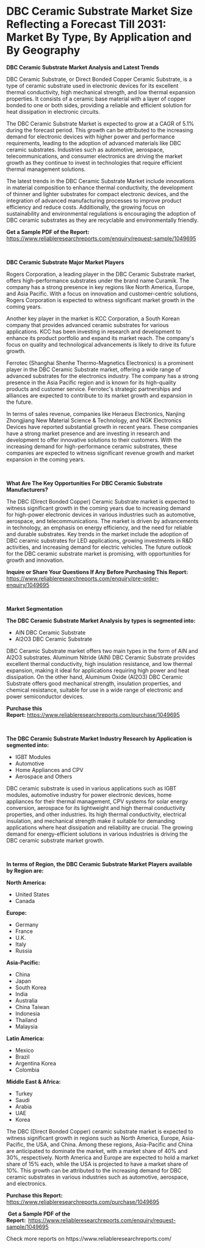 <p><h1>DBC Ceramic Substrate Market Size Reflecting a Forecast Till 2031: Market By Type, By Application and By Geography</h1></p><p><strong>DBC Ceramic Substrate Market Analysis and Latest Trends</strong></p>
<p><p>DBC Ceramic Substrate, or Direct Bonded Copper Ceramic Substrate, is a type of ceramic substrate used in electronic devices for its excellent thermal conductivity, high mechanical strength, and low thermal expansion properties. It consists of a ceramic base material with a layer of copper bonded to one or both sides, providing a reliable and efficient solution for heat dissipation in electronic circuits.</p><p>The DBC Ceramic Substrate Market is expected to grow at a CAGR of 5.1% during the forecast period. This growth can be attributed to the increasing demand for electronic devices with higher power and performance requirements, leading to the adoption of advanced materials like DBC ceramic substrates. Industries such as automotive, aerospace, telecommunications, and consumer electronics are driving the market growth as they continue to invest in technologies that require efficient thermal management solutions.</p><p>The latest trends in the DBC Ceramic Substrate Market include innovations in material composition to enhance thermal conductivity, the development of thinner and lighter substrates for compact electronic devices, and the integration of advanced manufacturing processes to improve product efficiency and reduce costs. Additionally, the growing focus on sustainability and environmental regulations is encouraging the adoption of DBC ceramic substrates as they are recyclable and environmentally friendly.</p></p>
<p><strong>Get a Sample PDF of the Report:&nbsp;</strong> <a href="https://www.reliableresearchreports.com/enquiry/request-sample/1049695">https://www.reliableresearchreports.com/enquiry/request-sample/1049695</a></p>
<p>&nbsp;</p>
<p><strong>DBC Ceramic Substrate Major Market Players</strong></p>
<p><p>Rogers Corporation, a leading player in the DBC Ceramic Substrate market, offers high-performance substrates under the brand name Curamik. The company has a strong presence in key regions like North America, Europe, and Asia Pacific. With a focus on innovation and customer-centric solutions, Rogers Corporation is expected to witness significant market growth in the coming years.</p><p>Another key player in the market is KCC Corporation, a South Korean company that provides advanced ceramic substrates for various applications. KCC has been investing in research and development to enhance its product portfolio and expand its market reach. The company's focus on quality and technological advancements is likely to drive its future growth.</p><p>Ferrotec (Shanghai Shenhe Thermo-Magnetics Electronics) is a prominent player in the DBC Ceramic Substrate market, offering a wide range of advanced substrates for the electronics industry. The company has a strong presence in the Asia Pacific region and is known for its high-quality products and customer service. Ferrotec's strategic partnerships and alliances are expected to contribute to its market growth and expansion in the future.</p><p>In terms of sales revenue, companies like Heraeus Electronics, Nanjing Zhongjiang New Material Science & Technology, and NGK Electronics Devices have reported substantial growth in recent years. These companies have a strong market presence and are investing in research and development to offer innovative solutions to their customers. With the increasing demand for high-performance ceramic substrates, these companies are expected to witness significant revenue growth and market expansion in the coming years.</p></p>
<p>&nbsp;</p>
<p><strong>What Are The Key Opportunities For DBC Ceramic Substrate Manufacturers?</strong></p>
<p><p>The DBC (Direct Bonded Copper) Ceramic Substrate market is expected to witness significant growth in the coming years due to increasing demand for high-power electronic devices in various industries such as automotive, aerospace, and telecommunications. The market is driven by advancements in technology, an emphasis on energy efficiency, and the need for reliable and durable substrates. Key trends in the market include the adoption of DBC ceramic substrates for LED applications, growing investments in R&D activities, and increasing demand for electric vehicles. The future outlook for the DBC ceramic substrate market is promising, with opportunities for growth and innovation.</p></p>
<p><strong>Inquire or Share Your Questions If Any Before Purchasing This Report:</strong> <a href="https://www.reliableresearchreports.com/enquiry/pre-order-enquiry/1049695">https://www.reliableresearchreports.com/enquiry/pre-order-enquiry/1049695</a></p>
<p>&nbsp;</p>
<p><strong>Market Segmentation</strong></p>
<p><strong>The DBC Ceramic Substrate Market Analysis by types is segmented into:</strong></p>
<p><ul><li>AlN DBC Ceramic Substrate</li><li>Al2O3 DBC Ceramic Substrate</li></ul></p>
<p><p>DBC Ceramic Substrate market offers two main types in the form of AlN and Al2O3 substrates. Aluminum Nitride (AlN) DBC Ceramic Substrate provides excellent thermal conductivity, high insulation resistance, and low thermal expansion, making it ideal for applications requiring high power and heat dissipation. On the other hand, Aluminum Oxide (Al2O3) DBC Ceramic Substrate offers good mechanical strength, insulation properties, and chemical resistance, suitable for use in a wide range of electronic and power semiconductor devices.</p></p>
<p><strong>Purchase this Report:&nbsp;</strong><a href="https://www.reliableresearchreports.com/purchase/1049695">https://www.reliableresearchreports.com/purchase/1049695</a></p>
<p>&nbsp;</p>
<p><strong>The DBC Ceramic Substrate Market Industry Research by Application is segmented into:</strong></p>
<p><ul><li>IGBT Modules</li><li>Automotive</li><li>Home Appliances and CPV</li><li>Aerospace and Others</li></ul></p>
<p><p>DBC ceramic substrate is used in various applications such as IGBT modules, automotive industry for power electronic devices, home appliances for their thermal management, CPV systems for solar energy conversion, aerospace for its lightweight and high thermal conductivity properties, and other industries. Its high thermal conductivity, electrical insulation, and mechanical strength make it suitable for demanding applications where heat dissipation and reliability are crucial. The growing demand for energy-efficient solutions in various industries is driving the DBC ceramic substrate market growth.</p></p>
<p>&nbsp;</p>
<p><strong>In terms of Region, the DBC Ceramic Substrate Market Players available by Region are:</strong></p>
<p>
    <p> <strong> North America: </strong>
        <ul>
            <li>United States</li>
            <li>Canada</li>
        </ul>
        </p> 
    <p> <strong> Europe: </strong>
        <ul>
            <li>Germany</li>
            <li>France</li>
            <li>U.K.</li>
            <li>Italy</li>
            <li>Russia</li>
        </ul>
        </p> 
    <p> <strong> Asia-Pacific: </strong>
        <ul>
            <li>China</li>
            <li>Japan</li>
            <li>South Korea</li>
            <li>India</li>
            <li>Australia</li>
            <li>China Taiwan</li>
            <li>Indonesia</li>
            <li>Thailand</li>
            <li>Malaysia</li>
        </ul>
        </p> 
    <p> <strong> Latin America: </strong>
        <ul>
            <li>Mexico</li>
            <li>Brazil</li>
            <li>Argentina Korea</li>
            <li>Colombia</li>
        </ul>
        </p> 
    <p> <strong> Middle East & Africa: </strong>
        <ul>
            <li>Turkey</li>
            <li>Saudi</li>
            <li>Arabia</li>
            <li>UAE</li>
            <li>Korea</li>
        </ul>
    </p>
    </p>
<p><p>The DBC (Direct Bonded Copper) ceramic substrate market is expected to witness significant growth in regions such as North America, Europe, Asia-Pacific, the USA, and China. Among these regions, Asia-Pacific and China are anticipated to dominate the market, with a market share of 40% and 30%, respectively. North America and Europe are expected to hold a market share of 15% each, while the USA is projected to have a market share of 10%. This growth can be attributed to the increasing demand for DBC ceramic substrates in various industries such as automotive, aerospace, and electronics.</p></p>
<p><strong>Purchase this Report: </strong><a href="https://www.reliableresearchreports.com/purchase/1049695">https://www.reliableresearchreports.com/purchase/1049695</a></p>
<p>&nbsp;<strong>Get a Sample PDF of the Report:&nbsp;&nbsp;</strong><a href="https://www.reliableresearchreports.com/enquiry/request-sample/1049695">https://www.reliableresearchreports.com/enquiry/request-sample/1049695</a></p>
<p><strong></strong></p>
<p>Check more reports on https://www.reliableresearchreports.com/</p>